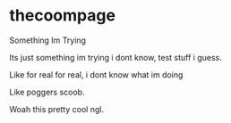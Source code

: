# thecoompage
Something Im Trying

Its just something im trying i dont know, test stuff i guess.

Like for real for real, i dont know what im doing

Like poggers scoob.

Woah this pretty cool ngl.
